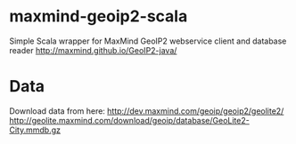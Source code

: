 maxmind-geoip2-scala
====================

Simple Scala wrapper for MaxMind GeoIP2 webservice client and database reader http://maxmind.github.io/GeoIP2-java/

Data
====

Download data from here:
http://dev.maxmind.com/geoip/geoip2/geolite2/
http://geolite.maxmind.com/download/geoip/database/GeoLite2-City.mmdb.gz
